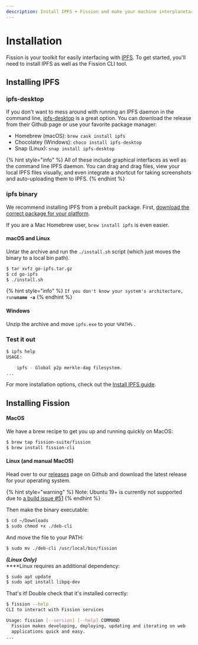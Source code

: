 ```yaml
---
description: Install IPFS + Fission and make your machine interplanetary!
---
```


# Installation

Fission is your toolkit for easily interfacing with [IPFS](https://ipfs.io/). To get started, you'll need to install IPFS as well as the Fission CLI tool.

## Installing IPFS

### ipfs-desktop

If you don't want to mess around with running an IPFS daemon in the command line, [ipfs-desktop](https://github.com/ipfs-shipyard/ipfs-desktop) is a great option. You can download the release from their Github page or use your favorite package manager:

* Homebrew \(macOS\): `brew cask install ipfs` 
* Chocolatey \(Windows\): `choco install ipfs-desktop` 
* Snap \(Linux\): `snap install ipfs-desktop` 

{% hint style="info" %}
All of these include graphical interfaces as well as the command line IPFS daemon. You can drag and drag files, view your local IPFS files visually, and even integrate a shortcut for taking screenshots and auto-uploading them to IPFS.
{% endhint %}

### ipfs binary

We recommend installing IPFS from a prebuilt package. First, [download the correct package for your platform](https://dist.ipfs.io/#go-ipfs).

If you are a Mac Homebrew user, `brew install ipfs` is even easier.

#### macOS and Linux

Untar the archive and run the `./install.sh` script \(which just moves the binary to a local bin path\).

```bash
$ tar xvfz go-ipfs.tar.gz
$ cd go-ipfs
$ ./install.sh
```

{% hint style="info" %}
`If you don't know your system's architecture, run`**`uname -a`**
{% endhint %}

#### Windows

Unzip the archive and move `ipfs.exe` to your `%PATH%` .

### Test it out

```bash
$ ipfs help
USAGE:

    ipfs - Global p2p merkle-dag filesystem.
...
```

For more installation options, check out the [Install IPFS guide](https://docs.ipfs.io/guides/guides/install/).

## Installing Fission

#### MacOS

We have a brew recipe to get you up and running quickly on MacOS:

```bash
$ brew tap fission-suite/fission
$ brew install fission-cli
```

#### Linux \(and manual MacOS\)

Head over to our [releases](https://github.com/fission-suite/web-api/releases) page on Github and download the latest release for your operating system.

{% hint style="warning" %}
Note: Ubuntu 19+ is currently not supported due to [a build issue \#51](https://github.com/fission-suite/cli/issues/51)
{% endhint %}

Then make the binary executable:

```bash
$ cd ~/Downloads
$ sudo chmod +x ./deb-cli
```

And move the file to your PATH:

```bash
$ sudo mv ./deb-cli /usr/local/bin/fission
```

_**\(Linux Only\)**_  
****Linux requires an additional dependency:

```bash
$ sudo apt update
$ sudo apt install libpq-dev
```

That's it! Double check that it's installed correctly:

```bash
$ fission --help
CLI to interact with Fission services

Usage: fission [--version] [--help] COMMAND
  Fission makes developing, deploying, updating and iterating on web
  applications quick and easy.
...
```

